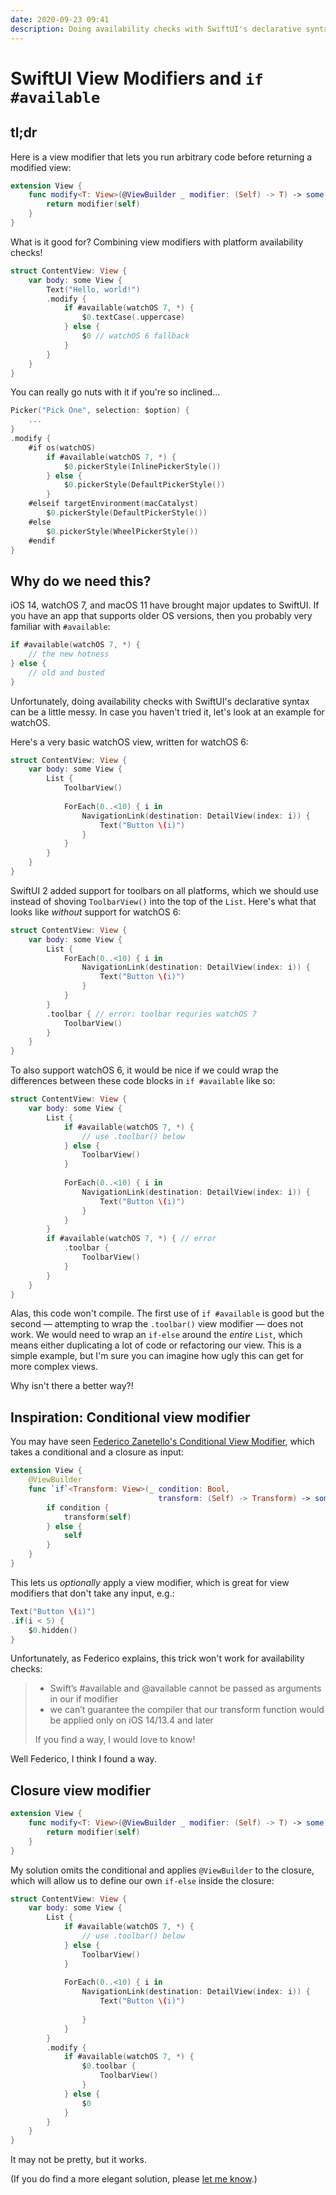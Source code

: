```yaml
---
date: 2020-09-23 09:41
description: Doing availability checks with SwiftUI's declarative syntax can be a little messy. Here's a custom view modifier that can help.
---
```

# SwiftUI View Modifiers and `if #available`

## tl;dr

Here is a view modifier that lets you run arbitrary code before returning a modified view:

```swift
extension View {
    func modify<T: View>(@ViewBuilder _ modifier: (Self) -> T) -> some View {
        return modifier(self)
    }
}
```

What is it good for? Combining view modifiers with platform availability checks!

```swift
struct ContentView: View {
    var body: some View {
        Text("Hello, world!")
        .modify {
            if #available(watchOS 7, *) {
                $0.textCase(.uppercase)
            } else {
                $0 // watchOS 6 fallback
            }
        }
    }
}
```

You can really go nuts with it if you're so inclined…

```swift
Picker("Pick One", selection: $option) {
    ...
}
.modify {
    #if os(watchOS)
        if #available(watchOS 7, *) {
            $0.pickerStyle(InlinePickerStyle())
        } else { 
            $0.pickerStyle(DefaultPickerStyle())
        }
    #elseif targetEnvironment(macCatalyst)
        $0.pickerStyle(DefaultPickerStyle())
    #else 
        $0.pickerStyle(WheelPickerStyle())
    #endif
}
```


## Why do we need this?

iOS 14, watchOS 7, and macOS 11 have brought major updates to SwiftUI. If you have an app that supports older OS versions, then you probably very familiar with `#available`:

```swift
if #available(watchOS 7, *) {
    // the new hotness
} else {
    // old and busted
}
```

Unfortunately, doing availability checks with SwiftUI's declarative syntax can be a little messy. In case you haven't tried it, let's look at an example for watchOS. 

Here's a very basic watchOS view, written for watchOS 6:

```swift
struct ContentView: View {
    var body: some View {
        List {
            ToolbarView()
            
            ForEach(0..<10) { i in
                NavigationLink(destination: DetailView(index: i)) {
                    Text("Button \(i)")
                }
            }
        }
    }
}
```

SwiftUI 2 added support for toolbars on all platforms, which we should use instead of shoving `ToolbarView()` into the top of the `List`.  Here's what that looks like *without* support for watchOS 6:

```swift
struct ContentView: View {
    var body: some View {
        List {
            ForEach(0..<10) { i in
                NavigationLink(destination: DetailView(index: i)) {
                    Text("Button \(i)")
                }
            }
        }
        .toolbar { // error: toolbar requries watchOS 7
            ToolbarView()
        }
    }
}
```

To also support watchOS 6, it would be nice if we could wrap the differences between these code blocks in `if #available` like so:

```swift
struct ContentView: View {
    var body: some View {
        List {
            if #available(watchOS 7, *) {
                // use .toolbar() below
            } else {
                ToolbarView()
            }
            
            ForEach(0..<10) { i in
                NavigationLink(destination: DetailView(index: i)) {
                    Text("Button \(i)")
                }
            }
        }
        if #available(watchOS 7, *) { // error
            .toolbar {
                ToolbarView()
            }
        }
    }
}
```

Alas, this code won't compile. The first use of `if #available` is good but the second — attempting to wrap the `.toolbar()` view modifier — does not work. We would need to wrap an `if-else` around the *entire* `List`, which means either duplicating a lot of code or refactoring our view. This is a simple example, but I'm sure you can imagine how ugly this can get for more complex views. 

Why isn't there a better way?!

## Inspiration: Conditional view modifier

You may have seen [Federico Zanetello's Conditional View Modifier](https://fivestars.blog/swiftui/conditional-modifiers.html), which takes a conditional and a closure as input:

```swift
extension View {
    @ViewBuilder
    func `if`<Transform: View>(_ condition: Bool, 
                                 transform: (Self) -> Transform) -> some View {
        if condition {
            transform(self)
        } else {
            self
        }
    }
}
```

This lets us *optionally* apply a view modifier, which is great for view modifiers that don't take any input, e.g.:

```swift
Text("Button \(i)")
.if(i < 5) { 
    $0.hidden() 
}
```

Unfortunately, as Federico explains, this trick won't work for availability checks:

<blockquote>
<ul>
<li>Swift’s #available and @available cannot be passed as arguments in our if modifier</li>
<li>we can’t guarantee the compiler that our transform function would be applied only on iOS 14/13.4 and later</li>
</ul>
<p>If you find a way, I would love to know!</p>
</blockquote>

Well Federico, I think I found a way.

## Closure view modifier

```swift
extension View {
    func modify<T: View>(@ViewBuilder _ modifier: (Self) -> T) -> some View {
        return modifier(self)
    }
}
```

My solution omits the conditional and applies `@ViewBuilder` to the closure, which will allow us to define our own `if-else` inside the closure:

```swift
struct ContentView: View {
    var body: some View {
        List {
            if #available(watchOS 7, *) {
                // use .toolbar() below
            } else {
                ToolbarView()
            }
            
            ForEach(0..<10) { i in
                NavigationLink(destination: DetailView(index: i)) {
                    Text("Button \(i)")
                        
                }
            }
        }
        .modify {
            if #available(watchOS 7, *) {
                $0.toolbar {
                    ToolbarView()
                }
            } else {
                $0
            }
        }
    }
}
```

It may not be pretty, but it works. 

(If you do find a more elegant solution, please [let me know](https://twitter.com/aoverholtzer).)
